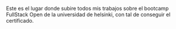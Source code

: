 Este es el lugar donde subire todos mis trabajos sobre el bootcamp FullStack Open de la universidad de helsinki, con tal de conseguir el certificado.
